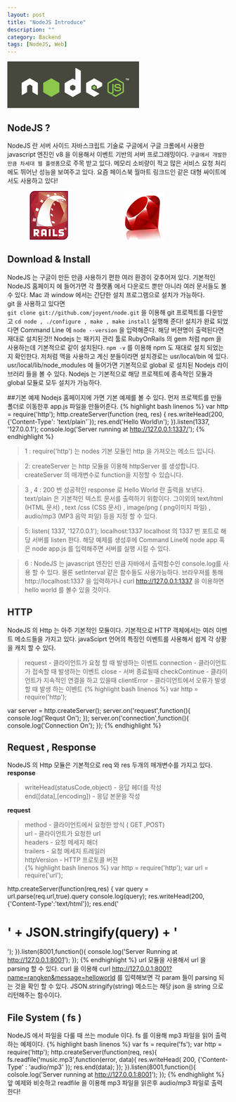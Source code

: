 ```yaml
---
layout: post
title: "NodeJS Introduce"
description: ""
category: Backend
tags: [NodeJS, Web]
---
```


![NodeJS Logo](/assets/images/nodejs.png)

## NodeJS ?

NodeJS 란 서버 사이드 자바스크립트 기술로 구글에서 구글 크롬에서 사용한  javascript 엔진인 v8 을 이용해서 이벤트 기반의 서버 프로그래밍이다.
`구글에서 개발한 만큼 차세대 웹 플렛폼`으로 주목 받고 있다. 메모리 소비량이 적고 많은 서비스 요청 처리에도 뛰어난 성능을 보여주고 있다. 요즘 페이스북 월마트 링크드인 같은 대형 싸이트에서도 사용하고 있다!


&nbsp;&nbsp;&nbsp;&nbsp;&nbsp;&nbsp;&nbsp;&nbsp;&nbsp;&nbsp;&nbsp;&nbsp;
![Rails Logo](/assets/images/rails.png)&nbsp;&nbsp;&nbsp;&nbsp;&nbsp;&nbsp;&nbsp;&nbsp;&nbsp;&nbsp;&nbsp;&nbsp;&nbsp;&nbsp;&nbsp;
&nbsp;&nbsp;&nbsp;&nbsp;&nbsp;&nbsp;&nbsp;&nbsp;&nbsp;&nbsp;&nbsp;&nbsp;&nbsp;&nbsp;&nbsp;
![Ruby Logo](/assets/images/ruby.png)

## Download & Install
NodeJS 는 구글이 만든 만큼 사용하기 편한 여러 환경이 갖추어져 있다. 기본적인 NodeJS 홈페이지 에 들어가면 각 플랫폼 에서 다운로드 뿐만 아니라 여러 문서들도 볼수 있다.
Mac 과 window 에서는 간단한 설치 프로그램으로 설치가 가능하다.<br>
git 을 사용하고 있다면 <br>
`git clone git://github.com/joyent/node.git` 을 이용해 git 프로젝트를 다운받고
`cd node , ./configure , make , make install` 실행해 준다!
설치가 완료 되었다면 Command Line 에 `node --version` 을 입력해준다. 해당 버젼명이 출력된다면 재대로 설치된것!!
Nodejs 는 패키지 관리 툴로 RubyOnRails 의 gem  처럼 npm 을 사용하는데 기본적으로 같이 설치된다. `npm -v` 를 이용해 npm 도 재대로 설치 되었는지 확인한다.
저처럼 맥을 사용하고 계신 분들이라면 설치경로는
usr/local/bin 에 있다.
usr/local/lib/node_modules 에 들어가면 기본적으로 global 로 설치된 Nodejs 라이브러리 들을 볼 수 있다.
Nodejs 는 기본적으로 해당 프로젝트에 종속적인 모듈과 global 모듈로 모두 설치가 가능하다.

##기본 예제
Nodejs 홈페이지에 가면 기본 예제를 볼 수 있다.
먼저 프로젝트를 만들 폴더로 이동한후
app.js 파일을 만들어준다.
{% highlight bash  linenos %}
var http = require('http');
	http.createServer(function (req, res) {
	res.writeHead(200, {'Content-Type': 'text/plain'`});
	res.end('Hello World\n');
}).listen(1337, '127.0.0.1');
console.log('Server running at http://127.0.0.1:1337/');
{% endhighlight %}
>1 : require('http')  는 nodes 기본 모듈인 http 을 가져오는   메소드 입니다.

>2: createServer 는 http 모듈을 이용해 httpServer 를 생성합니다.  createServer 의 매개변수로 function을 지정할 수 있습니다.

>3 , 4 : 200 번  성공적인 response 로 Hello World 란 출력을 보낸다. text/plain 은 기본적인 텍스트 문서를 출력하기 위함이다. 그이외의 text/html (HTML 문서) , text /css (CSS 문서) , image/png ( png이미지 파일)  , audio/mp3 (MP3 음악 파일) 등을 지정 할 수 있다.

>5: listen( 1337, '127.0.0.1');  localhost:1337 localhost 의 1337 번 포트로 해당 서버를 listen 한다. 해당 예제를 생성후에 Command Line에 node app 혹은 node app.js 를 입력해주면 서버를 실행 시킬 수 있다.

>6 : NodeJS 는 javascript 엔진인 만큼 자바에서 출력함수인 console.log를 사용 할 수 있다. 물론 setInterval 같은 함수들도 사용가능하다. 브라우져를 통해 http://localhost:1337 을 입력하거나 curl http://127.0.0.1:1337 을 이용하면 hello world 를 볼수 있을 것이다.

## HTTP
NodeJS 의 Http 는 아주 기본적인 모듈이다.
기본적으로 HTTP 객체에서는 여러 이벤트 메소드들을 가지고 있다.  javaSciprt 언어의 특징인 이벤트를 사용해서 쉽게 각 상황을 캐치 할 수 있다.

>request - 클라이언트가 요청 할 때 발생하는 이벤트
>connection - 클라이언트가 접속할 때 발생하는 이벤트
>close - 서버 종료될때
>checkContinue - 클라이언트가 지속적인 연결을 하고 있을때
>clientError - 클라이언트에서 오류가 발생할 때 발생 하는 이벤트
{% highlight bash linenos %}
var http = require('http');

var server = http.createServer();
server.on('request',function(){
	console.log('Requst On');
});
server.on('connection',function(){
	console.log('Connection On');
});
{% endhighlight %}

## Request , Response
NodeJS  의 Http 모듈은 기본적으로 req 와 res 두개의 매개변수를 가지고 있다.
**response**
>writeHead(statusCode,object) - 응답 헤더를 작성 <br>
>end([data],[encoding]) - 응답 본문을 작성 <br>

**request**
>method - 클라이언트에서 요청한 방식 ( GET ,POST) <br>
>url - 클라이언트가 요청한 url <br>
>headers - 요청 메세지 해더 <br>
>trailers - 요청 메세지 트레일러  <br>
>httpVersion - HTTP 프로토콜 버젼  <br>
{% highlight bash linenos %}
var http = require('http');
var url = require('url');

http.createServer(function(req,res) {
	var query = url.parse(req.url,true).query
	console.log(query);
	res.writeHead(200,{'Content-Type':'text/html'});
	res.end('<h1>' + JSON.stringify(query) + '</h1>');
}).listen(8001,function(){
	console.log('Server Running at http://127.0.0.1:8001');
});
{% endhighlight %}
url 모듈을 사용해서 url 을 parsing 할 수 있다.
curl 을 이용해 curl http://127.0.0.1:8001?name=rangken&message=helloworld
를 입력해보면 각 param 들이 parsing 되는 것을 확인 할 수 있다.
JSON.stringify(string) 메소드는 해당 json 을 string 으로 리턴해주는 함수이다.

## File System ( fs )
NodeJS  에서 파일을 다룰 때 쓰는 module 이다.
fs 를 이용해 mp3 파일을 읽어 출력 하는 예제이다.
{% highlight bash linenos %}
var fs = require('fs');
var http = require('http');
http.createServer(function(req, res){
	fs.readfile('music.mp3',function(error, data){
	res.writeHead( 200, {'Content-Type' : 'audio/mp3' });
	res.end(data);
});
}).listen(8001,function(){
	colsole.log('Server running at http://127.0.0.1:8001');
});
{% endhighlight %}
앞 예제와 비슷하고 readfile 을 이용해 mp3 파일을 읽은후 audio/mp3 파일로 출력 한다!
